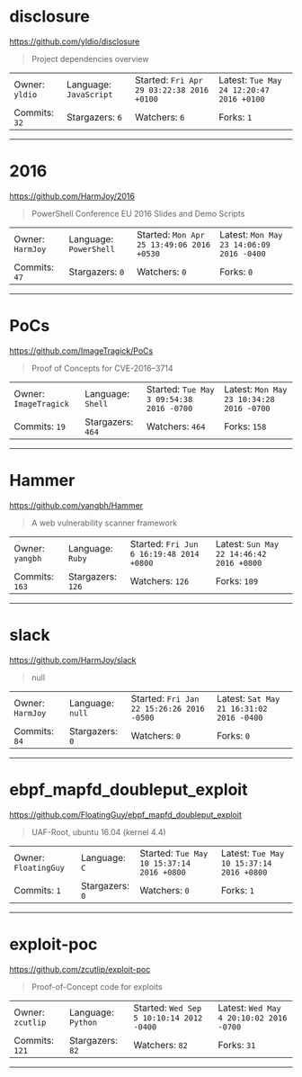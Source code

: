 # disclosure

https://github.com/yldio/disclosure
<blockquote>
Project dependencies overview
</blockquote>

<table>
<tr><td>Owner: <code>yldio</code></td>
    <td>Language: <code>JavaScript</code></td>
    <td>Started: <code>Fri Apr 29 03:22:38 2016 +0100</code></td>
    <td>Latest: <code>Tue May 24 12:20:47 2016 +0100</code></td></tr>
<tr><td>Commits: <code>32</code></td>
    <td>Stargazers: <code>6</code></td>
    <td>Watchers: <code>6</code></td>
    <td>Forks: <code>1</code></td></tr>
</table>

---

# 2016

https://github.com/HarmJoy/2016
<blockquote>
PowerShell Conference EU 2016 Slides and Demo Scripts
</blockquote>

<table>
<tr><td>Owner: <code>HarmJoy</code></td>
    <td>Language: <code>PowerShell</code></td>
    <td>Started: <code>Mon Apr 25 13:49:06 2016 +0530</code></td>
    <td>Latest: <code>Mon May 23 14:06:09 2016 -0400</code></td></tr>
<tr><td>Commits: <code>47</code></td>
    <td>Stargazers: <code>0</code></td>
    <td>Watchers: <code>0</code></td>
    <td>Forks: <code>0</code></td></tr>
</table>

---

# PoCs

https://github.com/ImageTragick/PoCs
<blockquote>
Proof of Concepts for CVE-2016–3714
</blockquote>

<table>
<tr><td>Owner: <code>ImageTragick</code></td>
    <td>Language: <code>Shell</code></td>
    <td>Started: <code>Tue May 3 09:54:38 2016 -0700</code></td>
    <td>Latest: <code>Mon May 23 10:34:28 2016 -0700</code></td></tr>
<tr><td>Commits: <code>19</code></td>
    <td>Stargazers: <code>464</code></td>
    <td>Watchers: <code>464</code></td>
    <td>Forks: <code>158</code></td></tr>
</table>

---

# Hammer

https://github.com/yangbh/Hammer
<blockquote>
A web vulnerability scanner framework
</blockquote>

<table>
<tr><td>Owner: <code>yangbh</code></td>
    <td>Language: <code>Ruby</code></td>
    <td>Started: <code>Fri Jun 6 16:19:48 2014 +0800</code></td>
    <td>Latest: <code>Sun May 22 14:46:42 2016 +0800</code></td></tr>
<tr><td>Commits: <code>163</code></td>
    <td>Stargazers: <code>126</code></td>
    <td>Watchers: <code>126</code></td>
    <td>Forks: <code>109</code></td></tr>
</table>

---

# slack

https://github.com/HarmJoy/slack
<blockquote>
null
</blockquote>

<table>
<tr><td>Owner: <code>HarmJoy</code></td>
    <td>Language: <code>null</code></td>
    <td>Started: <code>Fri Jan 22 15:26:26 2016 -0500</code></td>
    <td>Latest: <code>Sat May 21 16:31:02 2016 -0400</code></td></tr>
<tr><td>Commits: <code>84</code></td>
    <td>Stargazers: <code>0</code></td>
    <td>Watchers: <code>0</code></td>
    <td>Forks: <code>0</code></td></tr>
</table>

---

# ebpf_mapfd_doubleput_exploit

https://github.com/FloatingGuy/ebpf_mapfd_doubleput_exploit
<blockquote>
UAF-Root,  ubuntu 16.04 (kernel 4.4)
</blockquote>

<table>
<tr><td>Owner: <code>FloatingGuy</code></td>
    <td>Language: <code>C</code></td>
    <td>Started: <code>Tue May 10 15:37:14 2016 +0800</code></td>
    <td>Latest: <code>Tue May 10 15:37:14 2016 +0800</code></td></tr>
<tr><td>Commits: <code>1</code></td>
    <td>Stargazers: <code>0</code></td>
    <td>Watchers: <code>0</code></td>
    <td>Forks: <code>1</code></td></tr>
</table>

---

# exploit-poc

https://github.com/zcutlip/exploit-poc
<blockquote>
Proof-of-Concept code for exploits
</blockquote>

<table>
<tr><td>Owner: <code>zcutlip</code></td>
    <td>Language: <code>Python</code></td>
    <td>Started: <code>Wed Sep 5 10:10:14 2012 -0400</code></td>
    <td>Latest: <code>Wed May 4 20:10:02 2016 -0700</code></td></tr>
<tr><td>Commits: <code>121</code></td>
    <td>Stargazers: <code>82</code></td>
    <td>Watchers: <code>82</code></td>
    <td>Forks: <code>31</code></td></tr>
</table>

---

